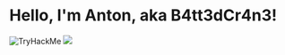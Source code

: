 # Hello, I'm Anton, aka B4tt3dCr4n3!
<div>
    <img src="https://tryhackme-badges.s3.amazonaws.com/BattedCrane.png" alt="TryHackMe">
    <img src="http://www.hackthebox.eu/badge/image/1628132">
</div>



